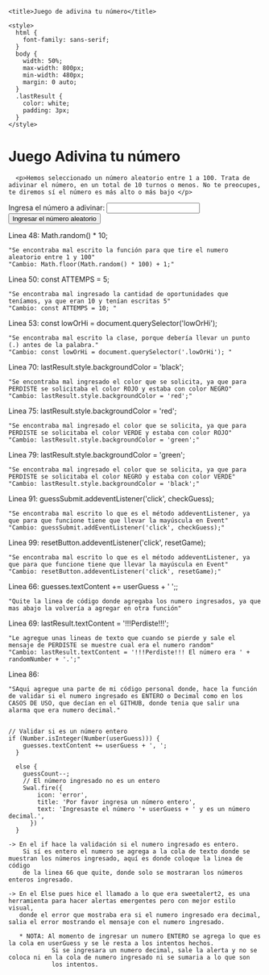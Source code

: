 <!--------------------->
<!-- CÓDIGO BRINDADO -->
<!--------------------->

<!DOCTYPE html>
<html>
  <head>
    <meta charset="utf-8">

    <title>Juego de adivina tu número</title>

    <style>
      html {
        font-family: sans-serif;
      }
      body {
        width: 50%;
        max-width: 800px;
        min-width: 480px;
        margin: 0 auto;
      }
      .lastResult {
        color: white;
        padding: 3px;
      }
    </style>
  </head>

  <body>
      <h1>Juego Adivina tu número</h1>

      <p>Hemos seleccionado un número aleatorio entre 1 a 100. Trata de adivinar el número, en un total de 10 turnos o menos. No te preocupes, te diremos sí el número es más alto o más bajo </p>

<div class="form">
  <label for="guessField">Ingresa el número a adivinar: </label><input type="text" id="guessField" class="guessField">
  <input type="submit" value="Ingresar el número aleatorio" class="guessSubmit">
</div>

<div class="resultParas">
  <p class="guesses"></p>
  <p class="lastResult"></p>
  <p class="lowOrHi"></p>
</div>

</body>

<script>
  let randomNumber = Math.random() * 10;

  const ATTEMPS = 5;
  const guesses = document.querySelector('.guesses');
  const lastResult = document.querySelector('.lastResult');
  const lowOrHi = document.querySelector('lowOrHi');
  const guessSubmit = document.querySelector('.guessSubmit');
  const guessField = document.querySelector('.guessField');

  let guessCount = 1;
  let resetButton;

  function checkGuess() {

    let userGuess = guessField.value;
    if(guessCount === 1) {
      guesses.textContent = 'Número aleatorio anterior: ';
    }
    guesses.textContent += userGuess + ' ';

    if(userGuess === randomNumber) {
      lastResult.textContent = '!!!Pérdistes!!!';
      lastResult.style.backgroundColor = 'black';
      lowOrHi.textContent = '';
      setGameOver();
    } else if(guessCount === ATTEMPS) {
      lastResult.textContent = 'Felicitaciones! adivinaste el número!';
      lastResult.style.backgroundColor = 'red';
      setGameOver();
    } else {
      lastResult.textContent = 'Incorrecto! ';
      lastResult.style.backgroundColor = 'green';
      if(userGuess < randomNumber) {
        lowOrHi.textContent = 'El número es mayor!';
      } else if(userGuess > randomNumber) {
        lowOrHi.textContent = 'El número es menor!';
      }
    }

    guessCount++;
    guessField.value = '';
    guessField.focus();
  }
  guessSubmit.addeventListener('click', checkGuess);

  function setGameOver() {
	  guessField.disabled = true;
	  guessSubmit.disabled = true;
	  resetButton = document.createElement('button');
	  resetButton.textContent = 'Comienza un nuevo juego';
	  document.body.appendChild(resetButton);
	  resetButton.addeventListener('click', resetGame);
  }

  function resetGame() {
	  guessCount = 1;

	  const resetParas = document.querySelectorAll('.resultParas p');
	  for(let i = 0; i < resetParas.length; i++) {
		  resetParas[i].textContent = '';
	  }
	  resetButton.parentNode.removeChild(resetButton);

	  guessField.disabled = false;
	  guessSubmit.disabled = false;
	  guessField.value = '';
	  guessField.focus();

	  lastResult.style.backgroundColor = 'white';

	  randomNumber = Math.floor(Math.random()) + 1;
  }
</script>
</html>

<!---------------------------------------->
<!-- ERRORES ENCONTRADOS Y SOLUCIONADOS -->
<!---------------------------------------->

Linea 48:
Math.random() * 10;

    "Se encontraba mal escrito la función para que tire el numero aleatorio entre 1 y 100"
    "Cambio: Math.floor(Math.random() * 100) + 1;"

Linea 50:
const ATTEMPS = 5;

    "Se encontraba mal ingresado la cantidad de oportunidades que teníamos, ya que eran 10 y tenían escritas 5"
    "Cambio: const ATTEMPS = 10; "

Linea 53:
    const lowOrHi = document.querySelector('lowOrHi');

    "Se encontraba mal escrito la clase, porque debería llevar un punto (.) antes de la palabra."
    "Cambio: const lowOrHi = document.querySelector('.lowOrHi'); "

Linea 70:
    lastResult.style.backgroundColor = 'black';

    "Se encontraba mal ingresado el color que se solicita, ya que para PERDISTE se solicitaba el color ROJO y estaba con color NEGRO"
    "Cambio: lastResult.style.backgroundColor = 'red';"

Linea 75:
    lastResult.style.backgroundColor = 'red';

    "Se encontraba mal ingresado el color que se solicita, ya que para PERDISTE se solicitaba el color VERDE y estaba con color ROJO"
    "Cambio: lastResult.style.backgroundColor = 'green';"

Linea 79:
    lastResult.style.backgroundColor = 'green';

    "Se encontraba mal ingresado el color que se solicita, ya que para PERDISTE se solicitaba el color NEGRO y estaba con color VERDE"
    "Cambio: lastResult.style.backgroundColor = 'black';"

Linea 91:
    guessSubmit.addeventListener('click', checkGuess);

    "Se encontraba mal escrito lo que es el método addeventListener, ya que para que funcione tiene que llevar la mayúscula en Event"
    "Cambio: guessSubmit.addEventListener('click', checkGuess);"

Linea 99:
    resetButton.addeventListener('click', resetGame);

    "Se encontraba mal escrito lo que es el método addeventListener, ya que para que funcione tiene que llevar la mayúscula en Event"
    "Cambio: resetButton.addeventListener('click', resetGame);"


<!---------------------------------------------------------------------->
<!-- MEJORAS DE MI PERSONA, PARA EL FUNCIONAMIENTO Y MEJORAS VISUALES -->
<!---------------------------------------------------------------------->

Linea 66:
    guesses.textContent += userGuess + ' ';;

    "Quite la linea de código donde agregaba los numero ingresados, ya que mas abajo la volvería a agregar en otra función"

Linea 69:
    lastResult.textContent = '!!!Perdiste!!!';

    "Le agregue unas lineas de texto que cuando se pierde y sale el mensaje de PERDISTE se muestre cual era el numero random"
    "Cambio: lastResult.textContent = '!!!Perdiste!!! El número era ' + randomNumber + '.';"

Linea 86:

    "SAqui agregue una parte de mi código personal donde, hace la función de validar si el numero ingresado es ENTERO o Decimal como en los 
    CASOS DE USO, que decían en el GITHUB, donde tenia que salir una alarma que era numero decimal."
    
    
    // Validar si es un número entero
    if (Number.isInteger(Number(userGuess))) {
        guesses.textContent += userGuess + ', ';
      } 
      
      else {
        guessCount--;
        // El número ingresado no es un entero
        Swal.fire({
            icon: 'error',
            title: 'Por favor ingresa un número entero',
            text: 'Ingresaste el número '+ userGuess + ' y es un número decimal.',
          })
      }

    -> En el if hace la validación si el numero ingresado es entero.
        Si sí es entero el numero se agrega a la cola de texto donde se muestran los números ingresado, aquí es donde coloque la linea de código
        de la linea 66 que quite, donde solo se mostraran los números enteros ingresado.

    -> En el Else pues hice el llamado a lo que era sweetalert2, es una herramienta para hacer alertas emergentes pero con mejor estilo visual,
       donde el error que mostraba era si el numero ingresado era decimal, salia el error mostrando el mensaje con el numero ingresado.

       * NOTA: Al momento de ingresar un numero ENTERO se agrega lo que es la cola en userGuess y se le resta a los intentos hechos.
                Si se ingresara un numero decimal, sale la alerta y no se coloca ni en la cola de numero ingresado ni se sumaria a lo que son
                los intentos.
